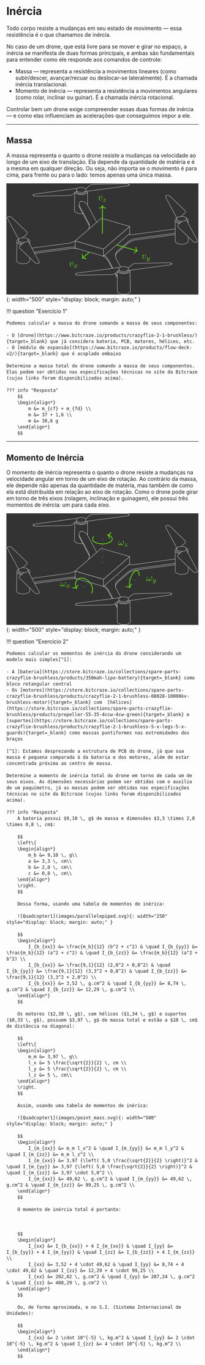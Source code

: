 # Inércia

Todo corpo resiste a mudanças em seu estado de movimento — essa resistência é o que chamamos de inércia.

No caso de um drone, que está livre para se mover e girar no espaço, a inércia se manifesta de duas formas principais, e ambas são fundamentais para entender como ele responde aos comandos de controle:

- Massa — representa a resistência a movimentos lineares (como subir/descer, avançar/recuar ou deslocar-se lateralmente). É a chamada inércia translacional.
- Momento de inércia — representa a resistência a movimentos angulares (como rolar, inclinar ou guinar). É a chamada inércia rotacional.

Controlar bem um drone exige compreender essas duas formas de inércia — e como elas influenciam as acelerações que conseguimos impor a ele.

---

## Massa

A massa representa o quanto o drone resiste a mudanças na velocidade ao longo de um eixo de translação. Ela depende da quantidade de matéria e é a mesma em qualquer direção. Ou seja, não importa se o movimento é para cima, para frente ou para o lado: temos apenas uma única massa.

![Quadcopter1](images/mass.svg){: width="500" style="display: block; margin: auto;" }

!!! question "Exercício 1"

    Podemos calcular a massa do drone somando a massa de seus componentes:
    
    - O [drone](https://www.bitcraze.io/products/crazyflie-2-1-brushless/){target=_blank} que já considera bateria, PCB, motores, hélices, etc.
    - O [módulo de expansão](https://www.bitcraze.io/products/flow-deck-v2/){target=_blank} que é acoplado embaixo

    Determine a massa total do drone somando a massa de seus componentes. Elas podem ser obtidas nas especificações técnicas no site da Bitcraze (cujos links foram disponibilizados acima).
            
    ??? info "Resposta"
        $$
        \begin{align*}
            m &= m_{cf} + m_{fd} \\
            m &= 37 + 1,6 \\
            m &= 38,6 g
        \end{align*}
        $$

---

## Momento de Inércia

O momento de inércia representa o quanto o drone resiste a mudanças na velocidade angular em torno de um eixo de rotação. Ao contrário da massa, ele depende não apenas da quantidade de matéria, mas também de como ela está distribuída em relação ao eixo de rotação. Como o drone pode girar em torno de três eixos (rolagem, inclinação e guinagem), ele possui três momentos de inércia: um para cada eixo.

![Quadcopter1](images/moment_of_inertia.svg){: width="500" style="display: block; margin: auto;" }

!!! question "Exercício 2"

    Podemos calcular os momentos de inércia do drone considerando um modelo mais simples[^1]:
    
    - A [bateria](https://store.bitcraze.io/collections/spare-parts-crazyflie-brushless/products/350mah-lipo-battery){target=_blank} como bloco retangular central
    - Os [motores](https://store.bitcraze.io/collections/spare-parts-crazyflie-brushless/products/crazyflie-2-1-brushless-08028-10000kv-brushless-motor){target=_blank} com  [hélices](https://store.bitcraze.io/collections/spare-parts-crazyflie-brushless/products/propeller-55-35-4ccw-4cw-green){target=_blank} e [suportes](https://store.bitcraze.io/collections/spare-parts-crazyflie-brushless/products/crazyflie-2-1-brushless-5-x-legs-5-x-guards){target=_blank} como massas puntiformes nas extremidades dos braços

    [^1]: Estamos desprezando a estrutura de PCB do drone, já que sua massa é pequena comparada à da bateria e dos motores, além de estar concentrada próxima ao centro de massa.

    Determine a momento de inércia total do drone em torno de cada um de seus eixos. As dimensões necessárias podem ser obtidas com o auxílio de um paquímetro, já as massas podem ser obtidas nas especificações técnicas no site da Bitcraze (cujos links foram disponibilizados acima).
            
    ??? info "Resposta"
        A bateria possui $9,10 \, g$ de massa e dimensões $3,3 \times 2,0 \times 0,8 \, cm$: 
        
        $$
        \left\{
        \begin{align*}
            m_b &= 9,10 \, g\\
            a &= 3,3 \, cm\\
            b &= 2,0 \, cm\\
            c &= 0,8 \, cm\\
        \end{align*}
        \right.
        $$

        Dessa forma, usando uma tabela de momentos de inérica:

        ![Quadcopter1](images/parallelepiped.svg){: width="250" style="display: block; margin: auto;" }

        $$
        \begin{align*}
            I_{b_{xx}} &= \frac{m_b}{12} (b^2 + c^2) & \quad I_{b_{yy}} &= \frac{m_b}{12} (a^2 + c^2) & \quad I_{b_{zz}} &= \frac{m_b}{12} (a^2 + b^2) \\
            I_{b_{xx}} &= \frac{9,1}{12} (2,0^2 + 0,8^2) & \quad I_{b_{yy}} &= \frac{9,1}{12} (3,3^2 + 0,8^2) & \quad I_{b_{zz}} &= \frac{9,1}{12} (3,3^2 + 2,0^2) \\
            I_{b_{xx}} &= 3,52 \, g.cm^2 & \quad I_{b_{yy}} &= 8,74 \, g.cm^2 & \quad I_{b_{zz}} &= 12,29 \, g.cm^2 \\
        \end{align*}
        $$

        Os motores ($2,30 \, g$), com hélices ($1,34 \, g$) e suportes ($0,33 \, g$), possuem $3,97 \, g$ de massa total e estão a $10 \, cm$ de distância na diagonal: 
        
        $$
        \left\{
        \begin{align*}
            m_m &= 3,97 \, g\\
            l_x &= 5 \frac{\sqrt{2}}{2} \, cm \\
            l_y &= 5 \frac{\sqrt{2}}{2} \, cm \\
            l_z &= 5 \, cm\\
        \end{align*}
        \right.
        $$

        Assim, usando uma tabela de momentos de inérica:

        ![Quadcopter1](images/point_mass.svg){: width="500" style="display: block; margin: auto;" }

        $$
        \begin{align*}
            I_{m_{xx}} &= m_m l_x^2 & \quad I_{m_{yy}} &= m_m l_y^2 & \quad I_{m_{zz}} &= m_m l_z^2 \\
            I_{m_{xx}} &= 3,97 {\left( 5,0 \frac{\sqrt{2}}{2} \right)}^2 & \quad I_{m_{yy}} &= 3,97 {\left( 5,0 \frac{\sqrt{2}}{2} \right)}^2 & \quad I_{m_{zz}} &= 3,97 \cdot 5,0^2 \\
            I_{m_{xx}} &= 49,62 \, g.cm^2 & \quad I_{m_{yy}} &= 49,62 \, g.cm^2 & \quad I_{m_{zz}} &= 99,25 \, g.cm^2 \\
        \end{align*}
        $$

        O momento de inércia total é portanto:

        

        $$
        \begin{align*}
            I_{xx} &= I_{b_{xx}} + 4 I_{m_{xx}} & \quad I_{yy} &= I_{b_{yy}} + 4 I_{m_{yy}} & \quad I_{zz} &= I_{b_{zz}} + 4 I_{m_{zz}} \\
            I_{xx} &= 3,52 + 4 \cdot 49,62 & \quad I_{yy} &= 8,74 + 4 \cdot 49,62 & \quad I_{zz} &= 12,29 + 4 \cdot 99,25 \\
            I_{xx} &= 202,02 \, g.cm^2 & \quad I_{yy} &= 207,24 \, g.cm^2 & \quad I_{zz} &= 408,29 \, g.cm^2 \\
        \end{align*}
        $$	

        Ou, de forma aproximada, e no S.I. (Sistema Internacional de Unidades):

        $$
        \begin{align*}
            I_{xx} &= 2 \cdot 10^{-5} \, kg.m^2 & \quad I_{yy} &= 2 \cdot 10^{-5} \, kg.m^2 & \quad I_{zz} &= 4 \cdot 10^{-5} \, kg.m^2 \\
        \end{align*}
        $$


​